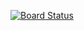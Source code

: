 [![Board Status](https://dev.azure.com/rodrigofukugauti2501/7bf417e8-3e13-45f3-a2c2-a94e517201d9/568af3d9-99e1-4ac0-a40e-b80b97033731/_apis/work/boardbadge/c265fd9f-de46-4736-98d0-2cc813ace8b9)](https://dev.azure.com/rodrigofukugauti2501/7bf417e8-3e13-45f3-a2c2-a94e517201d9/_boards/board/t/568af3d9-99e1-4ac0-a40e-b80b97033731/Microsoft.RequirementCategory)